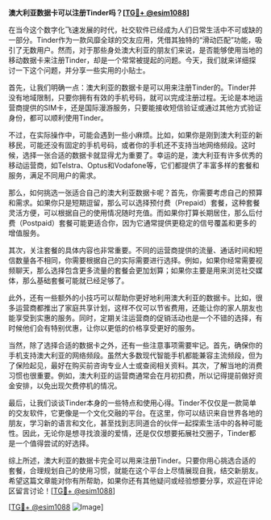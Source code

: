 **澳大利亚数据卡可以注册Tinder吗？[[TG💪+ @esim1088](https://t.me/s/esim1088)]**

在当今这个数字化飞速发展的时代，社交软件已经成为人们日常生活中不可或缺的一部分。Tinder作为一款风靡全球的交友应用，凭借其独特的“滑动匹配”功能，吸引了无数用户。然而，对于那些身处澳大利亚的朋友们来说，是否能够使用当地的移动数据卡来注册Tinder，却是一个常常被提起的问题。今天，我们就来详细探讨一下这个问题，并分享一些实用的小贴士。

首先，让我们明确一点：澳大利亚的数据卡是可以用来注册Tinder的。Tinder并没有地域限制，只要你拥有有效的手机号码，就可以完成注册过程。无论是本地运营商提供的SIM卡，还是国际漫游服务，只要能接收短信验证或通过其他方式验证身份，都可以顺利使用Tinder。

不过，在实际操作中，可能会遇到一些小麻烦。比如，如果你是刚到澳大利亚的新移民，可能还没有固定的手机号码，或者你的手机还不支持当地网络频段。这时候，选择一张合适的数据卡就显得尤为重要了。幸运的是，澳大利亚有许多优秀的移动运营商，如Telstra、Optus和Vodafone等，它们都提供了丰富多样的套餐和服务，满足不同用户的需求。

那么，如何挑选一张适合自己的澳大利亚数据卡呢？首先，你需要考虑自己的预算和需求。如果你只是短期逗留，那么可以选择预付费（Prepaid）套餐，这种套餐灵活方便，可以根据自己的使用情况随时充值。而如果你打算长期居住，那么后付费（Postpaid）套餐可能更适合你，因为它通常提供更稳定的信号覆盖和更多的增值服务。

其次，关注套餐的具体内容也非常重要。不同的运营商提供的流量、通话时间和短信数量各不相同，你需要根据自己的实际需要进行选择。例如，如果你经常需要视频聊天，那么选择包含更多流量的套餐会更加划算；如果你主要是用来浏览社交媒体，那么基础套餐可能就已经足够了。

此外，还有一些额外的小技巧可以帮助你更好地利用澳大利亚的数据卡。比如，很多运营商都推出了家庭共享计划，这样不仅可以节省费用，还能让你的家人朋友也能享受到实惠的服务。同时，定期关注运营商的促销活动也是一个不错的选择，有时候他们会有特别优惠，让你以更低的价格享受更好的服务。

当然，除了选择合适的数据卡之外，还有一些注意事项需要牢记。首先，确保你的手机支持澳大利亚的网络频段。虽然大多数现代智能手机都能兼容主流频段，但为了保险起见，最好在购买前咨询专业人士或查阅相关资料。其次，了解当地的消费习惯也很重要。例如，澳大利亚的运营商通常会在月初扣费，所以记得提前做好资金安排，以免出现欠费停机的情况。

最后，让我们谈谈Tinder本身的一些特点和使用心得。Tinder不仅仅是一款简单的交友软件，它更像是一个文化交融的平台。在这里，你可以结识来自世界各地的朋友，学习新的语言和文化，甚至找到志同道合的伙伴一起探索生活中的各种可能性。因此，无论你是想寻找浪漫的爱情，还是仅仅想要拓展社交圈子，Tinder都是一个值得尝试的好选择。

综上所述，澳大利亚的数据卡完全可以用来注册Tinder。只要你用心挑选合适的套餐，合理规划自己的使用习惯，就能在这个平台上尽情展现自我，结交新朋友。希望这篇文章能对你有所帮助，如果你还有其他疑问或经验想要分享，欢迎在评论区留言讨论！[[TG💪+ @esim1088](https://t.me/s/esim1088)]

[[TG💪+ @esim1088](https://t.me/s/esim1088) ![Image](https://i.postimg.cc/4NQfJmqS/Snipaste-2025-05-13-00-14-12.png)]